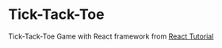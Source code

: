 # Tick-Tack-Toe

Tick-Tack-Toe Game with React framework from [React Tutorial](https://ko.reactjs.org/tutorial/tutorial.html)
